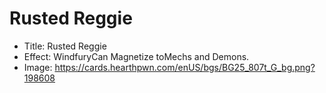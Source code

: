 # Rusted Reggie
- Title:  Rusted Reggie
- Effect:  WindfuryCan Magnetize toMechs and Demons.
- Image:  https://cards.hearthpwn.com/enUS/bgs/BG25_807t_G_bg.png?198608

